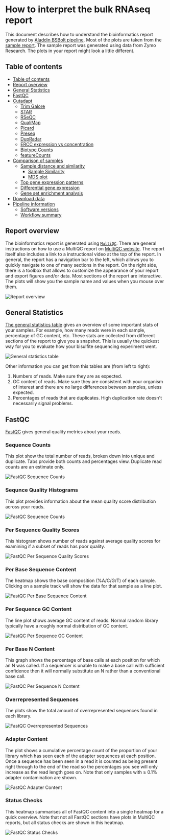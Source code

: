 # How to interpret the bulk RNAseq report

This document describes how to understand the bioinformatics report generated by [Aladdin BSBolt pipeline](https://github.com/Zymo-Research/aladdin-bisulfitebolt). Most of the plots are taken from the [sample report](https://zymo-research.github.io/pipeline-resources/reports/BSBolt_sample_report.html). The sample report was generated using data from Zymo Research. The plots in your report might look a little different.

## Table of contents
* [Table of contents](#table-of-contents)
* [Report overview](#report-overview)
* [General Statistics](#general-statistics)
* [FastQC](#fastqc)
* [Cutadapt](#cutadapt)
  * [Trim Galore](#trim-galore)
  * [STAR](#star)
  * [RSeQC](#rseqc)
  * [QualiMap](#qualimap)
  * [Picard](#picard)
  * [Preseq](#preseq)
  * [DupRadar](#dupradar)
  * [ERCC expression vs concentration](#ercc-expression-vs-concentration)
  * [Biotype Counts](#biotype-counts)
  * [featureCounts](#featureCounts)
* [Comparison of samples](#comparison-of-samples)
  * [Sample distance and similarity](#sample-distance-and-similarity)
    * [Sample Similarity](#sample-similarity)
    * [MDS plot](#mds-plot)
  * [Top gene expression patterns](#top-gene-expression-patterns)
  * [Differential gene expression](#differential-gene-expression)
  * [Gene set enrichment analysis](#gene-set-enrichment-analysis)
* [Download data](#download-data)
* [Pipeline information](#pipeline-information)
  * [Software versions](#software-versions)
  * [Workflow summary](#workflow-summary)

## Report overview
The bioinformatics report is generated using [`MultiQC`](https://multiqc.info/). There are general instructions on how to use a MultiQC report on [MultiQC website](https://multiqc.info/). The report itself also includes a link to a instructional video at the top of the report. In general, the report has a navigation bar to the left, which allows you to quickly navigate to one of many sections in the report. On the right side, there is a toolbox that allows to customize the appearance of your report and export figures and/or data. Most sections of the report are interactive. The plots will show you the sample name and values when you mouse over them.

![Report overview](../images/BSBolt/report_overview.PNG)

## General Statistics
[The general statistics table](https://zymo-research.github.io/pipeline-resources/reports/BSBolt_sample_report.html#general_stats) gives an overview of some important stats of your samples. For example, how many reads were in each sample, percentage of GC content, etc. These stats are collected from different sections of the report to give you a snapshot. This is usually the quickest way for you to evaluate how your bisulfite sequencing experiment went. 

![General statistics table](../images/BSBolt/general_stats.PNG)

Other information you can get from this tables are (from left to right):
1. Numbers of reads. Make sure they are as expected.
2. GC content of reads. Make sure they are consistent with your organism of interest and there are no large differences between samples, unless expected.
3. Percentages of reads that are duplicates. High duplication rate doesn't necessarily signal problems.

## FastQC
[FastQC](http://www.bioinformatics.babraham.ac.uk/projects/fastqc/Help/) gives general quality metrics about your reads. 

### Sequence Counts
This plot show the total number of reads, broken down into unique and duplicate. Tabs provide both counts and percentages view. Duplicate read counts are an estimate only.

![FastQC Sequence Counts](../images/BSBolt/fastqc_sequence_counts.PNG)

### Sequnce Quality Histograms
This plot provides information about the mean quality score distribution across your reads.

![FastQC Sequence Counts](../images/BSBolt/fastqc_sequence_quality_histograms.PNG)

### Per Sequence Quality Scores
This histogram shows number of reads against average quality scores for examining if a subset of reads has poor quality.

![FastQC Per Sequence Quality Scores](../images/BSBolt/fastqc_per_sequence_quality_scores.PNG)

### Per Base Sequence Content
The heatmap shows the base composition (%A/C/G/T) of each sample. Clicking on a sample track will show the data for that sample as a line plot. 

![FastQC Per Base Sequence Content](../images/BSBolt/fastqc_per_base_sequence_content.PNG)
### Per Sequence GC Content
The line plot shows average GC content of reads. Normal random library typically have a roughly normal distribution of GC content.

![FastQC Per Sequence GC Content](../images/BSBolt/fastqc_per_sequence_GC_content.PNG)

### Per Base N Content
This graph shows the percentage of base calls at each position for which an N was called. If a sequencer is unable to make a base call with sufficient confidence then it will normally substitute an N rather than a conventional base call. 

![FastQC Per Sequence N Content](../images/BSBolt/fastqc_per_sequence_N_content.PNG)

### Overrepresented Sequences
The plots show the total amount of overrepresented sequences found in each library.

![FastQC Overrepresented Sequences](../images/BSBolt/fastqc_overrepresented_sequences.PNG)
### Adapter Content
The plot shows a cumulative percentage count of the proportion of your library which has seen each of the adapter sequences at each position. Once a sequence has been seen in a read it is counted as being present right through to the end of the read so the percentages you see will only increase as the read length goes on.
Note that only samples with ≥ 0.1% adapter contamination are shown.

![FastQC Adapter Content](../images/BSBolt/fastqc_adapter_content.PNG)

### Status Checks
This heatmap summarises all of FastQC content into a single heatmap for a quick overview. Note that not all FastQC sections have plots in MultiQC reports, but all status checks are shown in this heatmap.

![FastQC Status Checks](../images/BSBolt/fastqc_status_checks.PNG)

